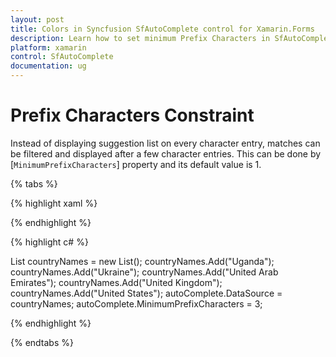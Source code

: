 ```yaml
---
layout: post
title: Colors in Syncfusion SfAutoComplete control for Xamarin.Forms
description: Learn how to set minimum Prefix Characters in SfAutoComplete
platform: xamarin
control: SfAutoComplete
documentation: ug
---
```

# Prefix Characters Constraint

Instead of displaying suggestion list on every character entry, matches can be filtered and displayed after a few character entries. This can be done by [`MinimumPrefixCharacters`] property and its default value is 1.

{% tabs %}

{% highlight xaml %}

<StackLayout VerticalOptions="Start" HorizontalOptions="Start" Padding="30">
	<autocomplete:SfAutoComplete HeightRequest="40" x:Name="autoComplete" MinimumPrefixCharacters="3" />                    
</StackLayout> 

{% endhighlight %}

{% highlight c# %}

List<String> countryNames = new List<String>();
countryNames.Add("Uganda");
countryNames.Add("Ukraine");
countryNames.Add("United Arab Emirates");
countryNames.Add("United Kingdom");
countryNames.Add("United States");
autoComplete.DataSource = countryNames;
autoComplete.MinimumPrefixCharacters = 3;

{% endhighlight %}

{% endtabs %}